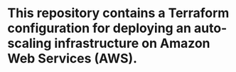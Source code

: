 # This repository contains a Terraform configuration for deploying an auto-scaling infrastructure on Amazon Web Services (AWS).
